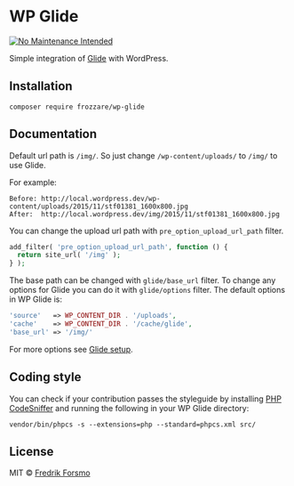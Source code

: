 # WP Glide

[![No Maintenance Intended](http://unmaintained.tech/badge.svg)](http://unmaintained.tech/)

Simple integration of [Glide](http://glide.thephpleague.com/) with WordPress.

## Installation

```
composer require frozzare/wp-glide
```

## Documentation

Default url path is `/img/`. So just change `/wp-content/uploads/` to `/img/` to use Glide.

For example:

```
Before: http://local.wordpress.dev/wp-content/uploads/2015/11/stf01381_1600x800.jpg
After:  http://local.wordpress.dev/img/2015/11/stf01381_1600x800.jpg
```

You can change the upload url path with `pre_option_upload_url_path` filter.

```php
add_filter( 'pre_option_upload_url_path', function () {
  return site_url( '/img' );
} );
```

The base path can be changed with `glide/base_url` filter. To change any options for Glide you can do it with `glide/options` filter. The default options in WP Glide is:

```php
'source'   => WP_CONTENT_DIR . '/uploads',
'cache'    => WP_CONTENT_DIR . '/cache/glide',
'base_url' => '/img/'
```

For more options see [Glide setup](http://glide.thephpleague.com/1.0/config/setup/).

## Coding style

You can check if your contribution passes the styleguide by installing [PHP CodeSniffer](https://github.com/squizlabs/PHP_CodeSniffer) and running the following in your WP Glide directory:

```
vendor/bin/phpcs -s --extensions=php --standard=phpcs.xml src/
```

## License

MIT © [Fredrik Forsmo](https://github.com/frozzare)
